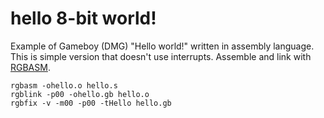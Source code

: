 # hello 8-bit world!
Example of Gameboy (DMG) "Hello world!" written in assembly language. This is simple version that doesn't use interrupts. Assemble and link with [RGBASM](https://github.com/rednex/rgbds).

```
rgbasm -ohello.o hello.s
rgblink -p00 -ohello.gb hello.o
rgbfix -v -m00 -p00 -tHello hello.gb 
```
